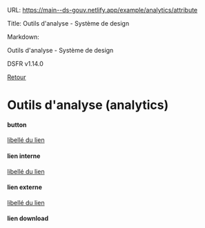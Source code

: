 URL:
https://main--ds-gouv.netlify.app/example/analytics/attribute

Title:
Outils d'analyse - Système de design

Markdown:

Outils d'analyse - Système de design


DSFR v1.14.0


[Retour](../)


# Outils d'analyse (analytics)


#### button


[libellé du lien](javascript:alert('click'))


#### lien interne


[libellé du lien](../)


#### lien externe


[libellé du lien](https://systeme-de-design.gouv.fr)


#### lien download

